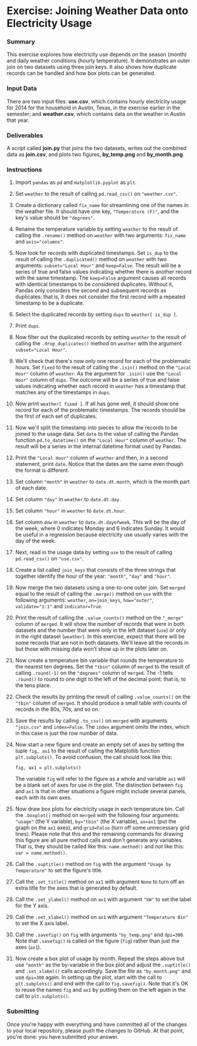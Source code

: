 # Exercise: Joining Weather Data onto Electricity Usage

### Summary

This exercise explores how electricity use depends on the season (month) and daily weather conditions (hourly temperature). It demonstrates an outer join on two datasets using three join keys. It also shows how duplicate records can be handled and how box plots can be generated.

### Input Data

There are two input files: **use.csv**, which contains hourly electricity usage for 2014 for the household in Austin, Texas, in the exercise earlier in the semester; and **weather.csv**, which contains data on the weather in Austin that year.

### Deliverables

A script called **join.py** that joins the two datasets, writes out the combined data as **join.csv**, and plots two figures, **by_temp.png** and **by_month.png**.

### Instructions

1. Import `pandas` as `pd` and `matplotlib.pyplot` as `plt`.

1. Set `weather` to the result of calling `pd.read_csv()` on `"weather.csv"`.

1. Create a dictionary called `fix_name` for streamlining one of the names in the weather file. It should have one key, `"Temperature (F)"`, and the key's value should be `"degrees"`.

1. Rename the temperature variable by setting `weather` to the result of calling the `.rename()` method on `weather` with two arguments: `fix_name` and `axis="columns"`.

1. Now look for records with duplicated timestamps. Set `is_dup` to the result of calling the `.duplicated()` method on `weather` with two arguments: `subset="Local Hour"` and `keep=False`. The result will be a series of true and false values indicating whether there is another record with the same timestamp. The `keep=False` argument causes all records with identical timestamps to be considered duplicates. Without it, Pandas only considers the second and subsequent records as duplicates: that is, it does not consider the first record with a repeated timestamp to be a duplicate.

1. Select the duplicated records by setting `dups` to `weather[ is_dup ]`.

1. Print `dups`.

1. Now filter out the duplicated records by setting `weather` to the result of calling the `.drop_duplicates()` method on `weather` with the argument `subset="Local Hour"`.

1. We'll check that there's now only one record for each of the problematic hours. Set `fixed` to the result of calling the `.isin()` method on the `"Local Hour"` column of `weather`. As the argument for `.isin()` use the `"Local Hour"` column of `dups`. The outcome will be a series of true and false values indicating whether each record in `weather` has a timestamp that matches any of the timestamps in `dups`.

1. Now print `weather[ fixed ]`. If all has gone well, it should show one record for each of the problematic timestamps. The records should be the first of each set of duplicates.

1. Now we'll split the timestamp into pieces to allow the records to be joined to the usage data. Set `date` to the value of calling the Pandas function `pd.to_datetime()` on the `"Local Hour"` column of `weather`. The result will be a series in the internal datetime format used by Pandas.

1. Print the `"Local Hour"` column of `weather` and then, in a second statement, print `date`. Notice that the dates are the same even though the format is different.

1. Set column `"month"` in `weather` to `date.dt.month`, which is the month part of each date.

1. Set column `"day"` in `weather` to `date.dt.day`.

1. Set column `"hour"` in `weather` to `date.dt.hour`.

1. Set column `dow` in `weather` to `date.dt.dayofweek`. This will be the day of the week, where 0 indicates Monday and 6 indicates Sunday. It would be useful in a regression because electricity use usually varies with the day of the week.

1. Next, read in the usage data by setting `use` to the result of calling `pd.read_csv()` on `"use.csv"`.

1. Create a list called `join_keys` that consists of the three strings that together identify the hour of the year: `"month"`, `"day"` and `"hour"`.

1. Now merge the two datasets using a one-to-one outer join. Set `merged` equal to the result of calling the `.merge()` method on `use` with the following arguments: `weather`, `on=join_keys`, `how="outer"`, `validate="1:1"` and `indicator=True`.

1. Print the result of calling the `.value_counts()` method on the `"_merge"` column of `merged`. It will show the number of records that were in both datasets and the number that were only in the left dataset (`use`) or only in the right dataset (`weather`). In this exercise, expect that there will be some records that are not in both datasets. We'll leave all the records in but those with missing data won't show up in the plots later on.

1. Now create a temperature bin variable that rounds the temperature to the nearest ten degrees. Set the `"tbin"` column of `merged` to the result of calling `.round(-1)` on the `"degrees"` column of `merged`. The -1 tells `.round()` to round to one digit to the left of the decimal point: that is, to the tens place.

1. Check the results by printing the result of calling `.value_counts()` on the `"tbin"` column of `merged`. It should produce a small table with counts of records in the 80s, 70s, and so on.

1. Save the results by calling `.to_csv()` on `merged` with arguments `"join.csv"` and `index=False`. The `index` argument omits the index, which in this case is just the row number of data.

1. Now start a new figure and create an empty set of axes by setting the tuple `fig, ax1` to the result of calling the Matplotlib function `plt.subplots()`. To avoid confusion, the call should look like this:

    ```
    fig, ax1 = plt.subplots()
    ```

    The variable `fig` will refer to the figure as a whole and variable `ax1` will be a blank set of axes for use in the plot. The distinction between `fig` and `ax1` is that in other situations a figure might include several panels, each with its own axes.

1. Now draw box plots for electricity usage in each temperature bin. Call the `.boxplot()` method on `merged` with the following four arguments: `"usage"` (the Y variable), `by="tbin"` (the X variable), `ax=ax1` (put the graph on the `ax1` axes), and `grid=False` (turn off some unnecessary grid lines). Please note that this and the remaining commands for drawing this figure are all pure method calls and don't generate any variables. That is, they should be called like this: `name.method()` and *not* like this: `var = name.method()`.

1. Call the `.suptitle()` method on `fig` with the argument `"Usage by Temperature"` to set the figure's title.

1. Call the `.set_title()` method on `ax1` with argument `None` to turn off an extra title for the axes that is generated by default.

1. Call the `.set_ylabel()` method on `ax1` with argument `"kW"` to set the label for the Y axis.

1. Call the `.set_xlabel()` method on `ax1` with argument `"Temperature Bin"` to set the X axis label.

1. Call the `.savefig()` on `fig` with arguments `"by_temp.png"` and `dpi=300`. Note that `.savefig()` is called on the figure (`fig`) rather than just the axes (`ax1`).

1. Now create a box plot of usage by month. Repeat the steps above but use `"month"` as the by-variable in the box plot and adjust the `.suptitle()` and `.set_xlabel()` calls accordingly. Save the file as `"by_month.png"` and use `dpi=300` again. In setting up the plot, start with the call to `plt.subplots()` and end with the call to `fig.savefig()`. Note that it's OK to reuse the names `fig` and `ax1` by putting them on the left again in the call to `plt.subplots()`.

### Submitting

Once you're happy with everything and have committed all of the changes to
your local repository, please push the changes to GitHub. At that point,
you're done: you have submitted your answer.

